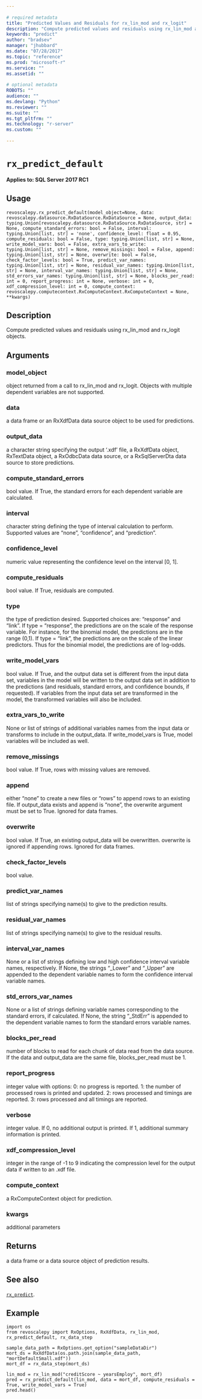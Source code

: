 ```yaml
--- 
 
# required metadata 
title: "Predicted Values and Residuals for rx_lin_mod and rx_logit" 
description: "Compute predicted values and residuals using rx_lin_mod and rx_logit objects." 
keywords: "predict" 
author: "bradsev" 
manager: "jhubbard" 
ms.date: "07/28/2017" 
ms.topic: "reference" 
ms.prod: "microsoft-r" 
ms.service: "" 
ms.assetid: "" 
 
# optional metadata 
ROBOTS: "" 
audience: "" 
ms.devlang: "Python" 
ms.reviewer: "" 
ms.suite: "" 
ms.tgt_pltfrm: "" 
ms.technology: "r-server" 
ms.custom: "" 
 
---
```


# `rx_predict_default`


**Applies to: SQL Server 2017 RC1**


## Usage



```
revoscalepy.rx_predict_default(model_object=None, data: revoscalepy.datasource.RxDataSource.RxDataSource = None, output_data: typing.Union[revoscalepy.datasource.RxDataSource.RxDataSource, str] = None, compute_standard_errors: bool = False, interval: typing.Union[list, str] = 'none', confidence_level: float = 0.95, compute_residuals: bool = False, type: typing.Union[list, str] = None, write_model_vars: bool = False, extra_vars_to_write: typing.Union[list, str] = None, remove_missings: bool = False, append: typing.Union[list, str] = None, overwrite: bool = False, check_factor_levels: bool = True, predict_var_names: typing.Union[list, str] = None, residual_var_names: typing.Union[list, str] = None, interval_var_names: typing.Union[list, str] = None, std_errors_var_names: typing.Union[list, str] = None, blocks_per_read: int = 0, report_progress: int = None, verbose: int = 0, xdf_compression_level: int = 0, compute_context: revoscalepy.computecontext.RxComputeContext.RxComputeContext = None, **kwargs)
```




## Description

Compute predicted values and residuals using rx_lin_mod and
rx_logit objects.


## Arguments


### model_object

object returned from a call to rx_lin_mod and rx_logit.
Objects with multiple dependent variables are not supported.


### data

a data frame or an RxXdfData data source object to be used for predictions.


### output_data

a character string specifying the output ‘.xdf’ file, a
RxXdfData object, RxTextData object, a RxOdbcData data source, or a
RxSqlServerDta data source to store predictions.


### compute_standard_errors

bool value. If True, the standard errors
for each dependent variable are calculated.


### interval

character string defining the type of interval calculation
to perform. Supported values are “none”, “confidence”, and “prediction”.


### confidence_level

numeric value representing the confidence level on
the interval [0, 1].


### compute_residuals

bool value. If True, residuals are computed.


### type

the type of prediction desired. Supported choices are: “response”
and “link”. If type = “response”, the predictions are on the scale of the
response variable. For instance, for the binomial model, the predictions
are in the range (0,1). If type = “link”, the predictions are on the scale
of the linear predictors. Thus for the binomial model, the predictions are
of log-odds.


### write_model_vars

bool value. If True, and the output data set is
different from the input data set, variables in the model will be written
to the output data set in addition to the predictions (and residuals,
standard errors, and confidence bounds, if requested). If variables from
the input data set are transformed in the model, the transformed variables
will also be included.


### extra_vars_to_write

None or list of strings of additional variables
names from the input data or transforms to include in the output_data. If
write_model_vars is True, model variables will be included as well.


### remove_missings

bool value. If True, rows with missing values are removed.


### append

either “none” to create a new files or “rows” to append rows
to an existing file. If output_data exists and append is “none”, the overwrite
argument must be set to True. Ignored for data frames.


### overwrite

bool value. If True, an existing output_data will be overwritten.
overwrite is ignored if appending rows. Ignored for data frames.


### check_factor_levels

bool value.


### predict_var_names

list of strings specifying name(s) to give to the prediction results.


### residual_var_names

list of strings specifying name(s) to give to the residual results.


### interval_var_names

None or a list of strings defining low and high
confidence interval variable names, respectively. If None, the strings
“_Lower” and “_Upper” are appended to the dependent variable names to
form the confidence interval variable names.


### std_errors_var_names

None or a list of strings defining variable
names corresponding to the standard errors, if calculated. If None, the
string “_StdErr” is appended to the dependent variable names to form the
standard errors variable names.


### blocks_per_read

number of blocks to read for each chunk of data read
from the data source. If the data and output_data are the same file,
blocks_per_read must be 1.


### report_progress

integer value with options:
0: no progress is reported.
1: the number of processed rows is printed and updated.
2: rows processed and timings are reported.
3: rows processed and all timings are reported.


### verbose

integer value. If 0, no additional output is printed. If 1,
additional summary information is printed.


### xdf_compression_level

integer in the range of -1 to 9 indicating the
compression level for the output data if written to an .xdf file.


### compute_context

a RxComputeContext object for prediction.


### kwargs

additional parameters


## Returns

a data frame or a data source object of prediction results.


## See also

[`rx_predict`](rx-predict.md).


## Example



```
import os
from revoscalepy import RxOptions, RxXdfData, rx_lin_mod, rx_predict_default, rx_data_step

sample_data_path = RxOptions.get_option("sampleDataDir")
mort_ds = RxXdfData(os.path.join(sample_data_path, "mortDefaultSmall.xdf"))
mort_df = rx_data_step(mort_ds)

lin_mod = rx_lin_mod("creditScore ~ yearsEmploy", mort_df)
pred = rx_predict_default(lin_mod, data = mort_df, compute_residuals = True, write_model_vars = True)
pred.head()
```

